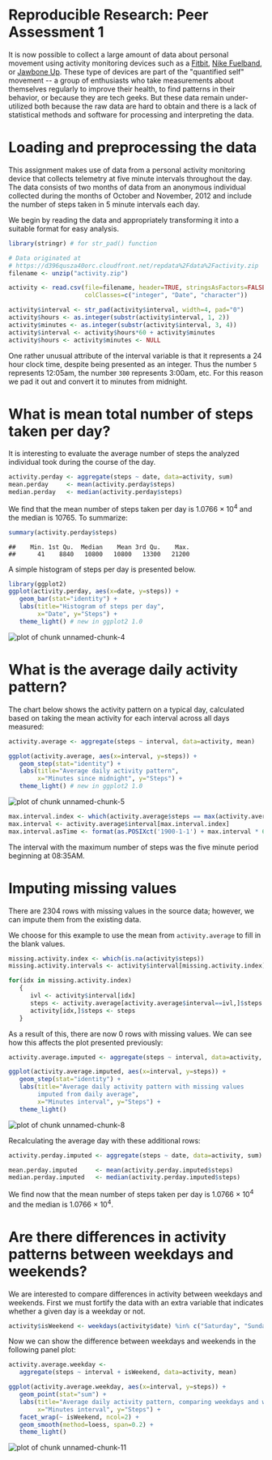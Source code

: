 # Reproducible Research: Peer Assessment 1

It is now possible to collect a large amount of data about personal
movement using activity monitoring devices such as a
[Fitbit](http://www.fitbit.com), [Nike
Fuelband](http://www.nike.com/us/en_us/c/nikeplus-fuelband), or
[Jawbone Up](https://jawbone.com/up). These type of devices are part of
the "quantified self" movement -- a group of enthusiasts who take
measurements about themselves regularly to improve their health, to
find patterns in their behavior, or because they are tech geeks. But
these data remain under-utilized both because the raw data are hard to
obtain and there is a lack of statistical methods and software for
processing and interpreting the data.

# Loading and preprocessing the data
This assignment makes use of data from a personal activity monitoring
device that collects telemetry at five minute intervals throughout the
day. The data consists of two months of data from an anonymous
individual collected during the months of October and November, 2012
and include the number of steps taken in 5 minute intervals each day.

We begin by reading the data and appropriately transforming it into a suitable
format for easy analysis.


```r
library(stringr) # for str_pad() function

# Data originated at
# https://d396qusza40orc.cloudfront.net/repdata%2Fdata%2Factivity.zip
filename <- unzip("activity.zip")

activity <- read.csv(file=filename, header=TRUE, stringsAsFactors=FALSE,
                     colClasses=c("integer", "Date", "character"))

activity$interval <- str_pad(activity$interval, width=4, pad="0")
activity$hours <- as.integer(substr(activity$interval, 1, 2))
activity$minutes <- as.integer(substr(activity$interval, 3, 4))
activity$interval <- activity$hours*60 + activity$minutes
activity$hours <- activity$minutes <- NULL
```

One rather unusual attribute of the interval variable is that it represents a
24 hour clock time, despite being presented as an integer. Thus the number 
`5` represents 12:05am, the number `300` represents 3:00am, etc. For this 
reason we pad it out and convert it to minutes from midnight.

# What is mean total number of steps taken per day?
It is interesting to evaluate the average number of steps the analyzed 
individual took during the course of the day. 

```r
activity.perday <- aggregate(steps ~ date, data=activity, sum)
mean.perday     <- mean(activity.perday$steps)
median.perday   <- median(activity.perday$steps)
```
We find that the mean number of steps taken per day is 1.0766 &times; 10<sup>4</sup> and 
the median is 10765. To summarize:

```r
summary(activity.perday$steps)
```

```
##    Min. 1st Qu.  Median    Mean 3rd Qu.    Max. 
##      41    8840   10800   10800   13300   21200
```
A simple histogram of steps per day is presented below.


```r
library(ggplot2)
ggplot(activity.perday, aes(x=date, y=steps)) + 
   geom_bar(stat="identity") + 
   labs(title="Histogram of steps per day", 
        x="Date", y="Steps") + 
   theme_light() # new in ggplot2 1.0
```

![plot of chunk unnamed-chunk-4](./PA1_template_files/figure-html/unnamed-chunk-4.png) 


# What is the average daily activity pattern?
The chart below shows the activity pattern on a typical day, calculated based 
on taking the mean activity for each interval across all days measured:

```r
activity.average <- aggregate(steps ~ interval, data=activity, mean)

ggplot(activity.average, aes(x=interval, y=steps)) + 
   geom_step(stat="identity") + 
   labs(title="Average daily activity pattern", 
        x="Minutes since midnight", y="Steps") + 
   theme_light() # new in ggplot2 1.0
```

![plot of chunk unnamed-chunk-5](./PA1_template_files/figure-html/unnamed-chunk-5.png) 


```r
max.interval.index <- which(activity.average$steps == max(activity.average$steps))
max.interval <- activity.average$interval[max.interval.index]
max.interval.asTime <- format(as.POSIXct('1900-1-1') + max.interval * 60, '%I:%M%p')
```
The interval with the maximum number of steps was the five minute period 
beginning at 08:35AM.

# Imputing missing values
There are 2304 rows with missing values in the source
data; however, we can impute them from the existing data. 

We choose for this example to use the mean from `activity.average` to fill in 
the blank values. 


```r
missing.activity.index <- which(is.na(activity$steps))
missing.activity.intervals <- activity$interval[missing.activity.index]

for(idx in missing.activity.index)
   {
      ivl <- activity$interval[idx]
      steps <- activity.average[activity.average$interval==ivl,]$steps
      activity[idx,]$steps <- steps
   }
```

As a result of this, there are now 0 rows with 
missing values. We can see how this affects the plot presented previously:

```r
activity.average.imputed <- aggregate(steps ~ interval, data=activity, mean)

ggplot(activity.average.imputed, aes(x=interval, y=steps)) + 
   geom_step(stat="identity") + 
   labs(title="Average daily activity pattern with missing values 
        imputed from daily average", 
        x="Minutes interval", y="Steps") + 
   theme_light()
```

![plot of chunk unnamed-chunk-8](./PA1_template_files/figure-html/unnamed-chunk-8.png) 

Recalculating the average day with these additional rows:

```r
activity.perday.imputed <- aggregate(steps ~ date, data=activity, sum)

mean.perday.imputed     <- mean(activity.perday.imputed$steps)
median.perday.imputed   <- median(activity.perday.imputed$steps)
```
We find now that the mean number of steps taken per day is 1.0766 &times; 10<sup>4</sup> 
and the median is 1.0766 &times; 10<sup>4</sup>.

# Are there differences in activity patterns between weekdays and weekends?
We are interested to compare differences in activity between weekdays and 
weekends. First we must fortify the data with an extra variable that indicates 
whether a given day is a weekday or not.

```r
activity$isWeekend <- weekdays(activity$date) %in% c("Saturday", "Sunday")
```

Now we can show the difference between weekdays and weekends in the following 
panel plot:

```r
activity.average.weekday <- 
   aggregate(steps ~ interval + isWeekend, data=activity, mean)

ggplot(activity.average.weekday, aes(x=interval, y=steps)) + 
   geom_point(stat="sum") + 
   labs(title="Average daily activity pattern, comparing weekdays and weekends", 
        x="Minutes interval", y="Steps") + 
   facet_wrap(~ isWeekend, ncol=2) +
   geom_smooth(method=loess, span=0.2) +
   theme_light()
```

![plot of chunk unnamed-chunk-11](./PA1_template_files/figure-html/unnamed-chunk-11.png) 
